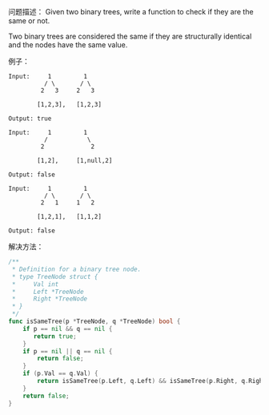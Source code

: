 问题描述：
Given two binary trees, write a function to check if they are the same or not.

Two binary trees are considered the same if they are structurally identical and the nodes have the same value.

例子：
```
Input:     1         1
          / \       / \
         2   3     2   3

        [1,2,3],   [1,2,3]

Output: true
```
```
Input:     1         1
          /           \
         2             2

        [1,2],     [1,null,2]

Output: false
```
```
Input:     1         1
          / \       / \
         2   1     1   2

        [1,2,1],   [1,1,2]

Output: false
```

解决方法：
```go
/**
 * Definition for a binary tree node.
 * type TreeNode struct {
 *     Val int
 *     Left *TreeNode
 *     Right *TreeNode
 * }
 */
func isSameTree(p *TreeNode, q *TreeNode) bool {
    if p == nil && q == nil {
       return true;
    }
    if p == nil || q == nil {
        return false;
    }
    if (p.Val == q.Val) {
        return isSameTree(p.Left, q.Left) && isSameTree(p.Right, q.Right);
    }
    return false;
}
```
